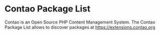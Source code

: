 # Contao Package List

Contao is an Open Source PHP Content Management System.
The Contao Package List allows to discover packages at
https://extensions.contao.org
